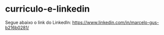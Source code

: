 # curriculo-e-linkedin
Segue abaixo o link do LinkedIn:
https://www.linkedin.com/in/marcelo-gus-b216b0281/
